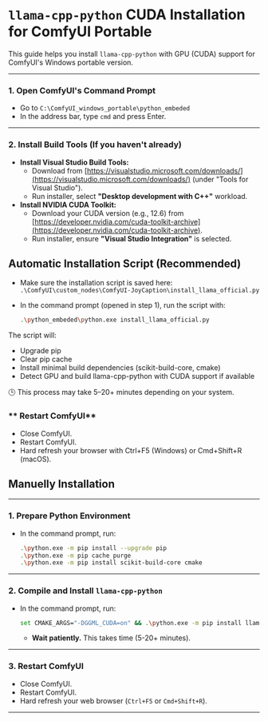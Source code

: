 # `llama-cpp-python` CUDA Installation for ComfyUI Portable

This guide helps you install `llama-cpp-python` with GPU (CUDA) support for ComfyUI's Windows portable version.

---

### **1. Open ComfyUI's Command Prompt**

* Go to `C:\ComfyUI_windows_portable\python_embeded`
* In the address bar, type `cmd` and press Enter.

---

### **2. Install Build Tools (If you haven't already)**

* **Install Visual Studio Build Tools:**
    * Download from [https://visualstudio.microsoft.com/downloads/](https://visualstudio.microsoft.com/downloads/) (under "Tools for Visual Studio").
    * Run installer, select **"Desktop development with C++"** workload.
* **Install NVIDIA CUDA Toolkit:**
    * Download your CUDA version (e.g., 12.6) from [https://developer.nvidia.com/cuda-toolkit-archive](https://developer.nvidia.com/cuda-toolkit-archive).
    * Run installer, ensure **"Visual Studio Integration"** is selected.

## **Automatic Installation Script (Recommended)**

* Make sure the installation script is saved here:  
  `.\ComfyUI\custom_nodes\ComfyUI-JoyCaption\install_llama_official.py`

* In the command prompt (opened in step 1), run the script with:

  ```bash
  .\python_embeded\python.exe install_llama_official.py
  ```

The script will:

* Upgrade pip
* Clear pip cache
* Install minimal build dependencies (scikit-build-core, cmake)
* Detect GPU and build llama-cpp-python with CUDA support if available

🕒 This process may take 5–20+ minutes depending on your system.

### ** Restart ComfyUI**

* Close ComfyUI.
* Restart ComfyUI.
* Hard refresh your browser with Ctrl+F5 (Windows) or Cmd+Shift+R (macOS).




## **Manuelly Installation**
---

### **1. Prepare Python Environment**

* In the command prompt, run:
    ```bash
    .\python.exe -m pip install --upgrade pip
    .\python.exe -m pip cache purge
    .\python.exe -m pip install scikit-build-core cmake
    ```

---

### **2. Compile and Install `llama-cpp-python`**

* In the command prompt, run:
    ```bash
    set CMAKE_ARGS="-DGGML_CUDA=on" && .\python.exe -m pip install llama-cpp-python --no-cache-dir && set CMAKE_ARGS=
    ```
    * **Wait patiently.** This takes time (5-20+ minutes).

---

### **3. Restart ComfyUI**

* Close ComfyUI.
* Restart ComfyUI.
* Hard refresh your web browser (`Ctrl+F5` or `Cmd+Shift+R`).

---

